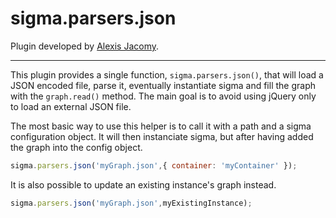 sigma.parsers.json
==================

Plugin developed by [Alexis Jacomy](https://github.com/jacomyal).

---

This plugin provides a single function, `sigma.parsers.json()`, that will load a JSON encoded file, parse it, eventually instantiate sigma and fill the graph with the `graph.read()` method. The main goal is to avoid using jQuery only to load an external JSON file.

The most basic way to use this helper is to call it with a path and a sigma configuration object. It will then instanciate sigma, but after having added the graph into the config object.

````javascript
sigma.parsers.json('myGraph.json',{ container: 'myContainer' });
````

It is also possible to update an existing instance's graph instead.

````javascript
sigma.parsers.json('myGraph.json',myExistingInstance);
````
